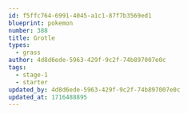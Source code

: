 ```yaml
---
id: f5ffc764-6991-4045-a1c1-87f7b3569ed1
blueprint: pokemon
number: 388
title: Grotle
types:
  - grass
author: 4d8d6ede-5963-429f-9c2f-74b897007e0c
tags:
  - stage-1
  - starter
updated_by: 4d8d6ede-5963-429f-9c2f-74b897007e0c
updated_at: 1716488895
---
```

